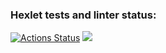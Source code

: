 ### Hexlet tests and linter status:
[![Actions Status](https://github.com/Grand9/java-project-71/actions/workflows/hexlet-check.yml/badge.svg)](https://github.com/Grand9/java-project-71/actions)
<a href="https://codeclimate.com/github/Grand9/java-project-71/maintainability"><img src="https://api.codeclimate.com/v1/badges/2f5ab6d10c107d535d74/maintainability" /></a>

